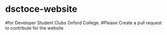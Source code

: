 # dsctoce-website
#for Developer Student Clubs Oxford College.
#Please Create a pull request to contribute for the website
